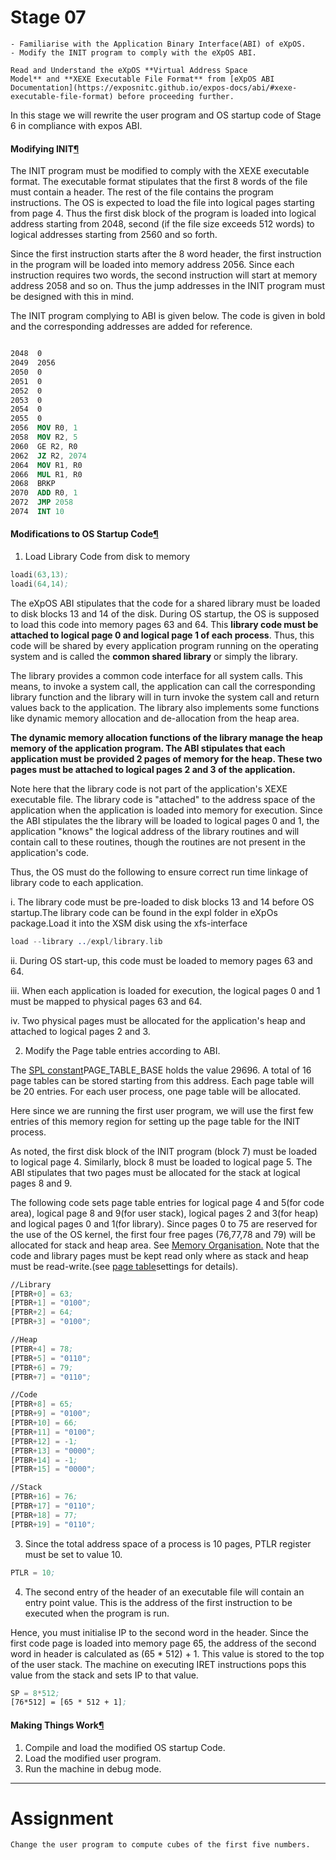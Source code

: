 # Stage 07

```ad-abstract
- Familiarise with the Application Binary Interface(ABI) of eXpOS.
- Modify the INIT program to comply with the eXpOS ABI.
```

```ad-info
Read and Understand the eXpOS **Virtual Address Space Model** and **XEXE Executable File Format** from [eXpOS ABI Documentation](https://exposnitc.github.io/expos-docs/abi/#xexe-executable-file-format) before proceeding further.
```

In this stage we will rewrite the user program and OS startup code of Stage 6 in compliance with expos ABI.

#### Modifying INIT[¶](https://exposnitc.github.io/expos-docs/roadmap/stage-07/#modifying-init "Permanent link")

The INIT program must be modified to comply with the XEXE executable format. The executable format stipulates that the first 8 words of the file must contain a header. The rest of the file contains the program instructions. The OS is expected to load the file into logical pages starting from page 4. Thus the first disk block of the program is loaded into logical address starting from 2048, second (if the file size exceeds 512 words) to logical addresses starting from 2560 and so forth.

Since the first instruction starts after the 8 word header, the first instruction in the program will be loaded into memory address 2056. Since each instruction requires two words, the second instruction will start at memory address 2058 and so on. Thus the jump addresses in the INIT program must be designed with this in mind.

The INIT program complying to ABI is given below. The code is given in bold and the corresponding addresses are added for reference.

```nasm

2048  0
2049  2056
2050  0
2051  0
2052  0
2053  0
2054  0
2055  0
2056  MOV R0, 1
2058  MOV R2, 5
2060  GE R2, R0
2062  JZ R2, 2074
2064  MOV R1, R0
2066  MUL R1, R0
2068  BRKP
2070  ADD R0, 1
2072  JMP 2058
2074  INT 10
```

#### Modifications to OS Startup Code[¶](https://exposnitc.github.io/expos-docs/roadmap/stage-07/#modifications-to-os-startup-code "Permanent link")

1) Load Library Code from disk to memory

```nasm
loadi(63,13);
loadi(64,14);
```

The eXpOS ABI stipulates that the code for a shared library must be loaded to disk blocks 13 and 14 of the disk. During OS startup, the OS is supposed to load this code into memory pages 63 and 64. This **library code must be attached to logical page 0 and logical page 1 of each process**. Thus, this code will be shared by every application program running on the operating system and is called the **common shared library** or simply the library.

The library provides a common code interface for all system calls. This means, to invoke a system call, the application can call the corresponding library function and the library will in turn invoke the system call and return values back to the application. The library also implements some functions like dynamic memory allocation and de-allocation from the heap area.

**The dynamic memory allocation functions of the library manage the heap memory of the application program. The ABI stipulates that each application must be provided 2 pages of memory for the heap. These two pages must be attached to logical pages 2 and 3 of the application.**

Note here that the library code is not part of the application's XEXE executable file. The library code is "attached" to the address space of the application when the application is loaded into memory for execution. Since the ABI stipulates the the library will be loaded to logical pages 0 and 1, the application "knows" the logical address of the library routines and will contain call to these routines, though the routines are not present in the application's code.

Thus, the OS must do the following to ensure correct run time linkage of library code to each application.

i. The library code must be pre-loaded to disk blocks 13 and 14 before OS startup.The library code can be found in the expl folder in eXpOs package.Load it into the XSM disk using the xfs-interface

```nasm
load --library ../expl/library.lib
```

ii. During OS start-up, this code must be loaded to memory pages 63 and 64.

iii. When each application is loaded for execution, the logical pages 0 and 1 must be mapped to physical pages 63 and 64.

iv. Two physical pages must be allocated for the application's heap and attached to logical pages 2 and 3.

2) Modify the Page table entries according to ABI.

The [SPL constant](https://exposnitc.github.io/expos-docs/support-tools/constants/)PAGE_TABLE_BASE holds the value 29696. A total of 16 page tables can be stored starting from this address. Each page table will be 20 entries. For each user process, one page table will be allocated.

Here since we are running the first user program, we will use the first few entries of this memory region for setting up the page table for the INIT process.

As noted, the first disk block of the INIT program (block 7) must be loaded to logical page 4. Similarly, block 8 must be loaded to logical page 5. The ABI stipulates that two pages must be allocated for the stack at logical pages 8 and 9.

The following code sets page table entries for logical page 4 and 5(for code area), logical page 8 and 9(for user stack), logical pages 2 and 3(for heap) and logical pages 0 and 1(for library). Since pages 0 to 75 are reserved for the use of the OS kernel, the first four free pages (76,77,78 and 79) will be allocated for stack and heap area. See [Memory Organisation.](https://exposnitc.github.io/expos-docs/os-implementation/) Note that the code and library pages must be kept read only where as stack and heap must be read-write.(see [page table](https://exposnitc.github.io/expos-docs/arch-spec/paging-hardware/)settings for details).

```nasm
//Library
[PTBR+0] = 63;
[PTBR+1] = "0100";
[PTBR+2] = 64;
[PTBR+3] = "0100";

//Heap
[PTBR+4] = 78;
[PTBR+5] = "0110";
[PTBR+6] = 79;
[PTBR+7] = "0110";

//Code
[PTBR+8] = 65;
[PTBR+9] = "0100";
[PTBR+10] = 66;
[PTBR+11] = "0100";
[PTBR+12] = -1;
[PTBR+13] = "0000";
[PTBR+14] = -1;
[PTBR+15] = "0000";

//Stack
[PTBR+16] = 76;
[PTBR+17] = "0110";
[PTBR+18] = 77;
[PTBR+19] = "0110";
```

3) Since the total address space of a process is 10 pages, PTLR register must be set to value 10.
```nasm
PTLR = 10;
```

4) The second entry of the header of an executable file will contain an entry point value. This is the address of the first instruction to be executed when the program is run.

Hence, you must initialise IP to the second word in the header. Since the first code page is loaded into memory page 65, the address of the second word in header is calculated as (65 * 512) + 1. This value is stored to the top of the user stack. The machine on executing IRET instructions pops this value from the stack and sets IP to that value.

```nasm
SP = 8*512;
[76*512] = [65 * 512 + 1];
```

#### Making Things Work[¶](https://exposnitc.github.io/expos-docs/roadmap/stage-07/#making-things-work "Permanent link")

1. Compile and load the modified OS startup Code.
2. Load the modified user program.
3. Run the machine in debug mode.

---

# Assignment

```ad-question
Change the user program to compute cubes of the first five numbers.
```





































